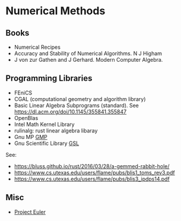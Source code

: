 # Numerical Methods 

## Books 

- Numerical Recipes 
- Accuracy and Stability of Numerical Algorithms. N J Higham
- J von zur Gathen and J Gerhard. Modern Computer Algebra.

## Programming Libraries 

- FEniCS
- CGAL (computational geometry and algorithm library)
- Basic Linear Algebra Subprograms (standard). See https://dl.acm.org/doi/10.1145/355841.355847
- OpenBlas 
- Intel Math Kernel Library
- rulinalg: rust linear algebra libaray
- Gnu MP [GMP](https://gmplib.org/)
- Gnu Scientific Library [GSL](https://www.gnu.org/software/gsl/)

See:

- https://bluss.github.io/rust/2016/03/28/a-gemmed-rabbit-hole/
- https://www.cs.utexas.edu/users/flame/pubs/blis1_toms_rev3.pdf 
- https://www.cs.utexas.edu/users/flame/pubs/blis3_ipdps14.pdf


## Misc 

- [Project Euler](https://projecteuler.net/archives)
